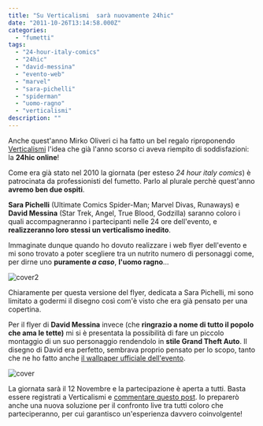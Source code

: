 ```yaml
---
title: "Su Verticalismi  sarà nuovamente 24hic"
date: "2011-10-26T13:14:58.000Z"
categories:
  - "fumetti"
tags:
  - "24-hour-italy-comics"
  - "24hic"
  - "david-messina"
  - "evento-web"
  - "marvel"
  - "sara-pichelli"
  - "spiderman"
  - "uomo-ragno"
  - "verticalismi"
description: ""
---
```


Anche quest'anno Mirko Oliveri ci ha fatto un bel regalo riproponendo [Verticalismi](http://www.verticalismi.it) l'idea che già l'anno scorso ci aveva riempito di soddisfazioni: la **24hic online**!

Come era già stato nel 2010 la giornata (per esteso _24 hour italy comics_) è patrocinata da professionisti del fumetto. Parlo al plurale perchè quest'anno **avremo ben due ospiti**.

**Sara Pichelli** (Ultimate Comics Spider-Man; Marvel Divas, Runaways) e **David Messina** (Star Trek, Angel, True Blood, Godzilla) saranno coloro i quali accompagneranno i partecipanti nelle 24 ore dell'evento, e **realizzeranno loro stessi un verticalismo inedito**.

Immaginate dunque quando ho dovuto realizzare i web flyer dell'evento e mi sono trovato a poter scegliere tra un nutrito numero di personaggi come, per dirne uno **puramente _a caso_**, **l'uomo ragno**...

![](https://enricodeleo.s3.eu-south-1.amazonaws.com/uploads/2011/10/cover2-651x1024.jpg "cover2")

Chiaramente per questa versione del flyer, dedicata a Sara Pichelli, mi sono limitato a godermi il disegno così com'è visto che era già pensato per una copertina.

Per il flyer di **David Messina** invece (che **ringrazio a nome di tutto il popolo che ama le tette)** mi si è presentata la possibilità di fare un piccolo montaggio di un suo personaggio rendendolo in **stile Grand Theft Auto**. Il disegno di David era perfetto, sembrava proprio pensato per lo scopo, tanto che ne ho fatto anche [il wallpaper ufficiale dell'evento](http://fav.me/d4bqb7u).

![](https://enricodeleo.s3.eu-south-1.amazonaws.com/uploads/2011/10/cover-651x1024.jpg "cover")

La giornata sarà il 12 Novembre e la partecipazione è aperta a tutti. Basta essere registrati a Verticalismi e [commentare questo post](http://www.verticalismi.it/12-novembre-24hic-online-feat-pichelli-e-messina/). Io preparerò anche una nuova soluzione per il confronto live tra tutti coloro che parteciperanno, per cui garantisco un'esperienza davvero coinvolgente!
